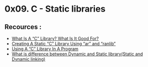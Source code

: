 # 0x09. C - Static libraries

## Recources :

* [What Is A “C” Library? What Is It Good For?](https://docencia.ac.upc.edu/FIB/USO/Bibliografia/unix-c-libraries.html)
* [Creating A Static “C” Library Using “ar” and “ranlib”](https://docencia.ac.upc.edu/FIB/USO/Bibliografia/unix-c-libraries.html)
* [Using A “C” Library In A Program](https://docencia.ac.upc.edu/FIB/USO/Bibliografia/unix-c-libraries.html)
* [What is difference between Dynamic and Static library(Static and Dynamic linking)](https://www.youtube.com/watch?v=eW5he5uFBNM)
